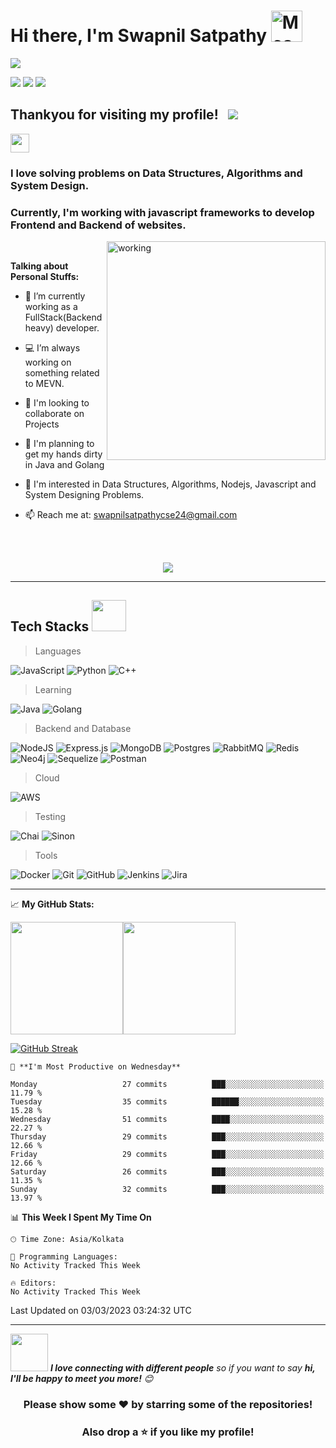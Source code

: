 <h1>Hi there, I'm Swapnil Satpathy <img src="https://i.stack.imgur.com/KjmLu.gif" alt="Meaow" width="50" /> </h1>

<img src="https://user-images.githubusercontent.com/74038190/212749447-bfb7e725-6987-49d9-ae85-2015e3e7cc41.gif">   

[<img src="https://img.shields.io/badge/linkedin-%230077B5.svg?&style=for-the-badge&logo=linkedin&logoColor=white" />](https://www.linkedin.com/in/swapnil-satpathy-pallaba/)
[<img src = "https://img.shields.io/badge/medium-%23E4405F.svg?&style=for-the-badge&logo=medium&logoColor=white">](https://swapnilsatpathycse24.medium.com/)
[<img src ="https://img.shields.io/badge/Email-Here-%23E4405F.svg?&style=for-the-badge&logo=&logoColor=white%22">](mailto:swapnilsatpathycse24@gmail.com)


## Thankyou for visiting my profile! &nbsp; ![](https://komarev.com/ghpvc/?username=swapnil-satpathy&color=blueviolet&style=flat)


<div>
<img src="https://media.giphy.com/media/WUlplcMpOCEmTGBtBW/giphy.gif" width="30">

### I love solving problems on Data Structures, Algorithms and System Design. 

### Currently, I'm working with javascript frameworks to develop Frontend and Backend of websites.
</div>

<div>
<img align="right" alt="working" src="https://user-images.githubusercontent.com/57112545/111080199-5fa60f00-8523-11eb-85ea-5262e89445b0.jpg" width="350" height="350" />

<br>

**Talking about Personal Stuffs:**

- 🚀 I’m currently working as a FullStack(Backend heavy) developer.

- 💻 I’m always working on something related to MEVN.

- 🤲 I'm looking to collaborate on Projects
  
- 🤖 I'm planning to get my hands dirty in Java and Golang
  
- 📱 I'm interested in Data Structures, Algorithms, Nodejs, Javascript and System Designing Problems.

- 📫 Reach me at: swapnilsatpathycse24@gmail.com
</div>
<br>
<br>

<p align="center">
  <img src="https://github-profile-summary-cards.vercel.app/api/cards/profile-details?username=swapnil-satpathy&theme=github_dark" />
</p>

---

## Tech Stacks <img src="https://user-images.githubusercontent.com/74038190/212744289-c46f1717-bfc9-4724-8ef3-4b08e3583110.gif" height="50vw" width="55vw"/>

> Languages 
<p>
<img alt="JavaScript" src="https://img.shields.io/badge/javascript%20-%23323330.svg?&style=for-the-badge&logo=javascript&logoColor=%23F7DF1E"/>
<img alt="Python" src="https://img.shields.io/badge/python-%23ED8B00.svg?&style=for-the-badge&logo=python&logoColor=white"/>
<img alt="C++" src="https://img.shields.io/badge/c++%20-%2300599C.svg?&style=for-the-badge&logo=c%2B%2B&ogoColor=white"/>
</p>

> Learning
<p>
<img alt="Java" src="https://img.shields.io/badge/Java-ED8B00?style=for-the-badge&logo=openjdk&logoColor=white"/>
<img alt="Golang" src="https://img.shields.io/badge/Go-00ADD8?style=for-the-badge&logo=go&logoColor=white"/>
</p>

> Backend and Database
<p>
<img alt="NodeJS" src="https://img.shields.io/badge/node.js%20-%2343853D.svg?&style=for-the-badge&logo=node.js&logoColor=white"/>
<img alt="Express.js" src="https://img.shields.io/badge/express.js%20-%23404d59.svg?&style=for-the-badge"/>
<img alt="MongoDB" src ="https://img.shields.io/badge/MongoDB-%234ea94b.svg?&style=for-the-badge&logo=mongodb&logoColor=white"/>
<img alt="Postgres" src="https://img.shields.io/badge/Postgres-%2300f.svg?&style=for-the-badge&logo=postgres&logoColor=white"/>
<img alt="RabbitMQ" src="https://img.shields.io/badge/rabbitmq-%23FF6600.svg?&style=for-the-badge&logo=rabbitmq&logoColor=white"/>
<img alt="Redis" src="https://img.shields.io/badge/redis-%23DD0031.svg?&style=for-the-badge&logo=redis&logoColor=white"/>
<img alt="Neo4j" src="https://img.shields.io/badge/Neo4j-018bff?style=for-the-badge&logo=neo4j&logoColor=white"/>
<img alt="Sequelize" src="https://img.shields.io/badge/sequelize-323330?style=for-the-badge&logo=sequelize&logoColor=blue"/>
<img alt="Postman" src="https://img.shields.io/badge/Postman-FF6C37?style=for-the-badge&logo=postman&logoColor=red" />
</p>

> Cloud
<p>
<img alt="AWS" src="https://img.shields.io/badge/AWS%20-%23FF9900.svg?&style=for-the-badge&logo=amazon-aws&logoColor=white"/>
</p>

> Testing
<p>
<img alt="Chai" src="https://img.shields.io/badge/chai.js-323330?style=for-the-badge&logo=chai&logoColor=red"/>
<img alt="Sinon" src="https://img.shields.io/badge/sinon.js-323330?style=for-the-badge&logo=sinon"/>
</p>

>Tools
<p>
<img alt="Docker" src="https://img.shields.io/badge/Docker-2CA5E0?style=for-the-badge&logo=docker&logoColor=white"/>
<img alt="Git" src="https://img.shields.io/badge/git%20-%23F05033.svg?&style=for-the-badge&logo=git&logoColor=white"/>
<img alt="GitHub" src="https://img.shields.io/badge/github%20-%23121011.svg?&style=for-the-badge&logo=github&logoColor=white"/>
<img alt="Jenkins" src="https://img.shields.io/badge/Jenkins-D24939?style=for-the-badge&logo=Jenkins&logoColor=white"/>
<img alt="Jira" src="https://img.shields.io/badge/Jira-0052CC?style=for-the-badge&logo=Jira&logoColor=white"/>
</p>

---

📈 **My GitHub Stats:**


<img height="180em" src="https://github-readme-stats.vercel.app/api?username=swapnil-satpathy&show_icons=true&hide_border=true&&count_private=true" /><img height="180em" src="https://github-readme-stats.vercel.app/api/top-langs/?username=swapnil-satpathy&exclude_repo=KNN-Image-Classification&show_icons=true&hide_border=true&layout=compact&langs_count=8"/>

[![GitHub Streak](https://github-readme-streak-stats.herokuapp.com?user=swapnil-satpathy&hide_border=true)](https://git.io/streak-stats)

<!--START_SECTION:waka-->

```
📅 **I'm Most Productive on Wednesday** 

Monday                   27 commits          ███░░░░░░░░░░░░░░░░░░░░░░   11.79 % 
Tuesday                  35 commits          ██████░░░░░░░░░░░░░░░░░░░   15.28 % 
Wednesday                51 commits          ████░░░░░░░░░░░░░░░░░░░░░   22.27 % 
Thursday                 29 commits          ███░░░░░░░░░░░░░░░░░░░░░░   12.66 % 
Friday                   29 commits          ███░░░░░░░░░░░░░░░░░░░░░░   12.66 % 
Saturday                 26 commits          ███░░░░░░░░░░░░░░░░░░░░░░   11.35 % 
Sunday                   32 commits          ███░░░░░░░░░░░░░░░░░░░░░░   13.97 % 
```


📊 **This Week I Spent My Time On** 

```text
🕑︎ Time Zone: Asia/Kolkata

💬 Programming Languages: 
No Activity Tracked This Week

🔥 Editors: 
No Activity Tracked This Week
```


 Last Updated on 03/03/2023 03:24:32 UTC
<!--END_SECTION:waka-->

---

<img src="https://media.giphy.com/media/LnQjpWaON8nhr21vNW/giphy.gif" width="60"> <em><b>I love connecting with different people</b> so if you want to say <b>hi, I'll be happy to meet you more!</b> 😊</em>


<div align="center">
  
### Please show some ❤️ by starring some of the repositories!
### Also drop a ⭐ if you like my profile!

</div>
